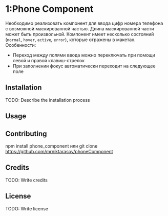 
# 1:Phone Component
Необходимо реализовать компонент для ввода цифр номера телефона с возможной маскированной частью. Длина маскированной части может быть произвольной.
Компонент имеет несколько состояний (`normal`, `hover`, `active`, `error`), которые отражены в макетах.
Особенности:
+ Переход между полями ввода можно переключать при помощи левой и правой клавиш-стрелок
+ При заполнении фокус автоматически переходит на следующее поле 
## Installation
TODO: Describe the installation process
## Usage
## Contributing
npm install phone_component
или
git clone https://github.com/mrniktarasov/phoneComponent
## Credits
TODO: Write credits
## License
TODO: Write license
